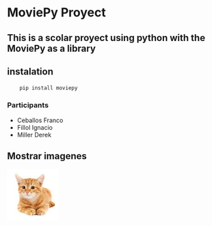 # MoviePy Proyect
This is a scolar proyect using python with the MoviePy as a library
---
## instalation
```console
    pip install moviepy
```
### Participants
- Ceballos Franco
- Fillol Ignacio
- Miller Derek
  


## Mostrar imagenes
![gatito](/gato.jpeg "foto de gato")